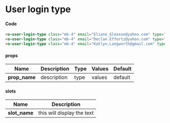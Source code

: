 # User login type

<Demo componentName="examples-user-login-type-doc" />

#### Code
```html
<o-user-login-type class="mb-4" email="Eliane_Gleason@yahoo.com" type="email" />
<o-user-login-type class="mb-4" email="Declan.Effertz@yahoo.com" type="facebook" />
<o-user-login-type class="mb-4" email="Katlyn.Langworth@gmail.com" type="google" />
```

#### props

|Name|Description|Type|Values|Default|
|---|---|---|---|---|
|**prop_name**|description|type|values|default|

#### slots

|Name|Description|
|---|---|
|**slot_name**|this will display the text|

